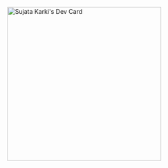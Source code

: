 <a href="https://app.daily.dev/sujatakarki"><img src="https://api.daily.dev/devcards/v2/CCUEY6DpbajMBpVtrEmXW.png?r=epf" width="356" alt="Sujata Karki's Dev Card"/></a>
<!--
**Sujata-karki/Sujata-karki** is a ✨ _special_ ✨ repository because its `README.md` (this file) appears on your GitHub profile.

Here are some ideas to get you started:

- 🔭 I’m currently working on ...
- 🌱 I’m currently learning ...
- 👯 I’m looking to collaborate on ...
- 🤔 I’m looking for help with ...
- 💬 Ask me about ...
- 📫 How to reach me: ...
- 😄 Pronouns: ...
- ⚡ Fun fact: ...
-->
